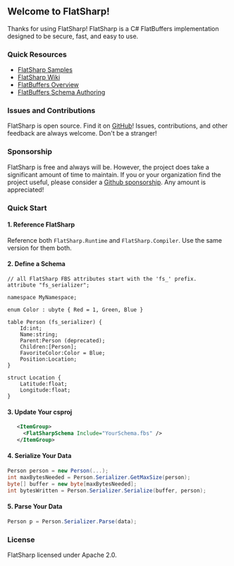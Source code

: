 ## Welcome to FlatSharp!

Thanks for using FlatSharp! FlatSharp is a C# FlatBuffers implementation designed to be secure, fast, and easy to use.

### Quick Resources
- [FlatSharp Samples](https://github.com/jamescourtney/FlatSharp/tree/main/samples)
- [FlatSharp Wiki](https://github.com/jamescourtney/FlatSharp/wiki)
- [FlatBuffers Overview](https://google.github.io/flatbuffers/index.html#flatbuffers_overview)
- [FlatBuffers Schema Authoring](https://google.github.io/flatbuffers/flatbuffers_guide_writing_schema.html)

### Issues and Contributions
FlatSharp is open source. Find it on [GitHub](https://github.com/jamescourtney/FlatSharp)! Issues, contributions, and other feedback are always welcome. Don't be a stranger!

### Sponsorship
FlatSharp is free and always will be. However, the project does take a significant amount of time to maintain. If you or your organization find the project useful, please consider a [Github sponsorship](https://github.com/sponsors/jamescourtney). Any amount is appreciated!

### Quick Start

#### 1. Reference FlatSharp
Reference both `FlatSharp.Runtime` and `FlatSharp.Compiler`. Use the same version for them both.

#### 2. Define a Schema

```idl
// all FlatSharp FBS attributes start with the 'fs_' prefix.
attribute "fs_serializer";

namespace MyNamespace;

enum Color : ubyte { Red = 1, Green, Blue }

table Person (fs_serializer) {
    Id:int;
    Name:string;
    Parent:Person (deprecated);
    Children:[Person];
    FavoriteColor:Color = Blue;
    Position:Location;
}

struct Location {
    Latitude:float;
    Longitude:float;
}
```

#### 3. Update Your csproj
```xml
   <ItemGroup>
     <FlatSharpSchema Include="YourSchema.fbs" />
   </ItemGroup>
```

#### 4. Serialize Your Data
```c#
Person person = new Person(...);
int maxBytesNeeded = Person.Serializer.GetMaxSize(person);
byte[] buffer = new byte[maxBytesNeeded];
int bytesWritten = Person.Serializer.Serialize(buffer, person);
```

#### 5. Parse Your Data

```c#
Person p = Person.Serializer.Parse(data);
```

### License
FlatSharp licensed under Apache 2.0.